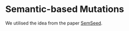 # Semantic-based Mutations

We utilised the idea from the paper [SemSeed](https://github.com/sola-st/SemSeed).